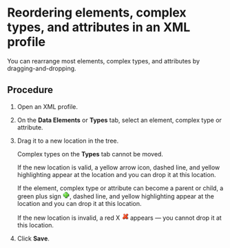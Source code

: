 # Reordering elements, complex types, and attributes in an XML profile

<head>
  <meta name="guidename" content="Integration"/>
  <meta name="context" content="GUID-ac3cb162-77b0-4631-a463-08a85fe0dae0"/>
</head>


You can rearrange most elements, complex types, and attributes by dragging-and-dropping.

## Procedure

1.  Open an XML profile.

2.  On the **Data Elements** or **Types** tab, select an element, complex type or attribute.

3.  Drag it to a new location in the tree.

    Complex types on the **Types** tab cannot be moved.

    If the new location is valid, a yellow arrow icon, dashed line, and yellow highlighting appear at the location and you can drop it at this location.

    If the element, complex type or attribute can become a parent or child, a green plus sign ![icon](../Images/main-ic-plus-sign-green-on-white-16_17d4e20d-9f70-4eae-9661-36f7b7f056e8.jpg), dashed line, and yellow highlighting appear at the location and you can drop it at this location.

    If the new location is invalid, a red X ![icon](../Images/main-ic-x-red-stylized-16_5cfc1d0e-0ef7-44cc-bacf-4b4116afca79.jpg) appears — you cannot drop it at this location.

4.  Click **Save**.